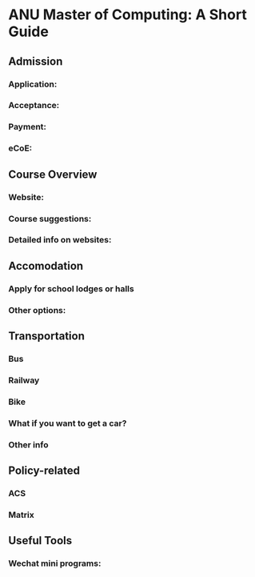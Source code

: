 # ANU Master of Computing: A Short Guide

## Admission

### Application: 

### Acceptance:

### Payment:

### eCoE:



## Course Overview

### Website:

### Course suggestions: 

### Detailed info on websites:



## Accomodation

### Apply for school lodges or halls

### Other options:



## Transportation

### Bus 

### Railway

### Bike

### What if you want to get a car?

### Other info



## Policy-related

### ACS

### Matrix



## Useful Tools

### Wechat mini programs:

### 

